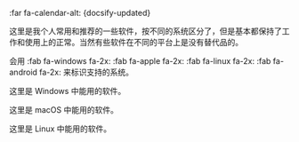 :far fa-calendar-alt: {docsify-updated}

这里是我个人常用和推荐的一些软件，按不同的系统区分了，但是基本都保持了工作和使用上的正常。当然有些软件在不同的平台上是没有替代品的。

会用 :fab fa-windows fa-2x: :fab fa-apple fa-2x: :fab fa-linux fa-2x: :fab fa-android fa-2x: 来标识支持的系统。

<!-- tabs:start -->

<!-- tab:Windows -->

这里是 Windows 中能用的软件。

<!-- tab:macOS -->

这里是 macOS 中能用的软件。

<!-- tab:Linux -->

这里是 Linux 中能用的软件。

<!-- tabs:end -->
